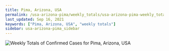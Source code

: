 ```yaml
---
title: Pima, Arizona, USA
permalink: /usa-arizona-pima/weekly_totals/usa-arizona-pima-weekly_totals.html
last_updated: Sep 16, 2021
keywords: ["Pima, Arizona, USA", "weekly totals"]
sidebar: usa-arizona-pima_sidebar
---
```


![Weekly Totals of Confirmed Cases for Pima, Arizona, USA](/covid_tracker/images/graphs/usa-arizona-pima-weekly_totals_graph.png)

